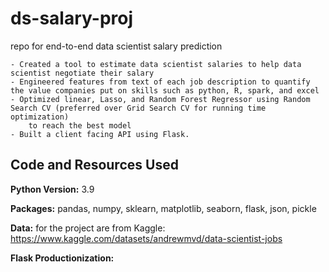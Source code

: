 # ds-salary-proj
repo for end-to-end data scientist salary prediction

	- Created a tool to estimate data scientist salaries to help data scientist negotiate their salary
	- Engineered features from text of each job description to quantify the value companies put on skills such as python, R, spark, and excel
	- Optimized linear, Lasso, and Random Forest Regressor using Random Search CV (preferred over Grid Search CV for running time optimization)
		to reach the best model
	- Built a client facing API using Flask.

## Code and Resources Used
**Python Version:** 3.9

**Packages:** pandas, numpy, sklearn, matplotlib, seaborn, flask, json, pickle

**Data:** for the project are from Kaggle: https://www.kaggle.com/datasets/andrewmvd/data-scientist-jobs

**Flask Productionization:** 

## 